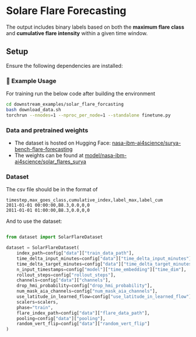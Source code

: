 # Solare Flare Forecasting

The output includes binary labels based on both the **maximum flare class** and **cumulative flare intensity** within a given time window.


## Setup

Ensure the following dependencies are installed:

### 🚀 Example Usage

For training run the below code after building the environment


```sh
cd downstream_examples/solar_flare_forcasting
bash download_data.sh
torchrun --nnodes=1 --nproc_per_node=1 --standalone finetune.py
```
### Data and pretrained weights

- The dataset is hosted on Hugging Face: [nasa-ibm-ai4science/surya-bench-flare-forecasting](https://huggingface.co/datasets/nasa-ibm-ai4science/surya-bench-flare-forecasting/tree/main)
- The weights can be found at [model/nasa-ibm-ai4science/solar_flares_surya](https://huggingface.co/nasa-ibm-ai4science/euv_spectra_surya/tree/main)

### Dataset

The csv file should be in the format of

```csv
timestep,max_goes_class,cumulative_index,label_max,label_cum
2011-01-01 00:00:00,B8.3,0.0,0,0
2011-01-01 01:00:00,B8.3,0.0,0,0
```

And to use the dataset:
```python

from dataset import SolarFlareDataset

dataset = SolarFlareDataset(
    index_path=config["data"]["train_data_path"],
    time_delta_input_minutes=config["data"]["time_delta_input_minutes"],
    time_delta_target_minutes=config["data"]["time_delta_target_minutes"],
    n_input_timestamps=config["model"]["time_embedding"]["time_dim"],
    rollout_steps=config["rollout_steps"],
    channels=config["data"]["channels"],
    drop_hmi_probability=config["drop_hmi_probability"],
    num_mask_aia_channels=config["num_mask_aia_channels"],
    use_latitude_in_learned_flow=config["use_latitude_in_learned_flow"],
    scalers=scalers,
    phase="train",
    flare_index_path=config["data"]["flare_data_path"],
    pooling=config["data"]["pooling"],
    random_vert_flip=config["data"]["random_vert_flip"]
)

```
